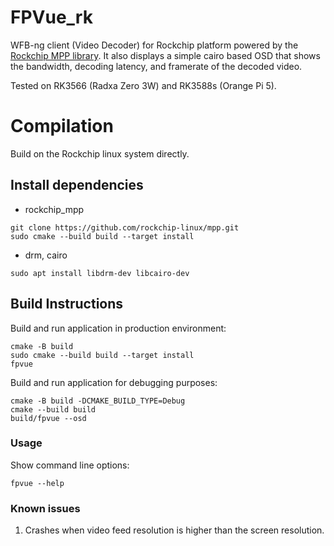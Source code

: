 # FPVue_rk

WFB-ng client (Video Decoder) for Rockchip platform powered by the [Rockchip MPP library](https://github.com/rockchip-linux/mpp).
It also displays a simple cairo based OSD that shows the bandwidth, decoding latency, and framerate of the decoded video.

Tested on RK3566 (Radxa Zero 3W) and RK3588s (Orange Pi 5).

# Compilation

Build on the Rockchip linux system directly.

## Install dependencies

- rockchip_mpp

```
git clone https://github.com/rockchip-linux/mpp.git
sudo cmake --build build --target install
```

- drm, cairo

```
sudo apt install libdrm-dev libcairo-dev
```

## Build Instructions

Build and run application in production environment:

```
cmake -B build
sudo cmake --build build --target install
fpvue
```

Build and run application for debugging purposes:

```
cmake -B build -DCMAKE_BUILD_TYPE=Debug
cmake --build build
build/fpvue --osd
```

### Usage

Show command line options:
```
fpvue --help
```

### Known issues

1. Crashes when video feed resolution is higher than the screen resolution.
